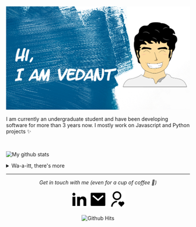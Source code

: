 ![Wall Image](https://raw.githubusercontent.com/Vedant1202/Vedant1202/master/assets/images/wall_1@0.5x.png)

I am currently an undergraduate student and have been developing software for more than 3 years now. I mostly work on Javascript and Python projects ✨


  <br>

  ![My github stats](https://github-readme-stats.vercel.app/api?username=Vedant1202&show_icons=true&theme=nord)

<details>
  <summary>Wa-a-itt, there's more</summary>
  <br>
  <p><i>Alexa play Happy by Pharell Williams 🎶</i><p>

  - I create illustrations and designs.🕶
  - I also work on Raspberry and am enthusiastic about cyber-security.👁
  - I also love to play football, read, draw and stargaze. ⚽️
  - Jamming to random music when coding, lmao. Non-stop. ⭐️

  <br>

  ![Top Languages for Vedant](https://github-readme-stats.vercel.app/api/top-langs/?username=Vedant1202&show_icons=true&theme=nord&hide=html,jupyter+notebook&langs_count=10&layout=compact)

  <!-- [![willianrod's wakatime stats](https://github-readme-stats.vercel.app/api/wakatime?username=Vedant1202)] -->

  <br><br>
</details>

<hr>
<p align="center">
  <i>Get in touch with me (even for a cup of coffee 🥤)</i>

  <p align="center">
    <a href="https://www.linkedin.com/in/vedant-nandoskar-692824169/" alt="Linkedin"><img src="https://raw.githubusercontent.com/Vedant1202/Vedant1202/master/assets/images/linkedin-fill.svg"></a>
    <a href="mailto:vedant.nandoskar@gmail.com" alt="Contact me"><img src="https://raw.githubusercontent.com/Vedant1202/Vedant1202/master/assets/images/mail-fill.svg"></a>
    <a href="https://vedantnandoskar.herokuapp.com" alt="My Portfolio Site"><img src="https://raw.githubusercontent.com/Vedant1202/Vedant1202/master/assets/images/user-heart-line.svg"></a>
  </p>

  <p align="center">
      <img align="center" src="http://hits.dwyl.com/Vedant1202/Vedant1202.svg" alt="Github Hits">
    </a>
  </p>
</p>